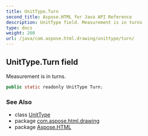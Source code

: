 ```yaml
---
title: UnitType.Turn
second_title: Aspose.HTML for Java API Reference
description: UnitType field. Measurement is in turns
type: docs
weight: 260
url: /java/com.aspose.html.drawing/unittype/turn/
---
```

## UnitType.Turn field

Measurement is in turns.

```java
public static readonly UnitType Turn;
```

### See Also

* class [UnitType](../)
* package [com.aspose.html.drawing](../../unittype/)
* package [Aspose.HTML](../../../)
